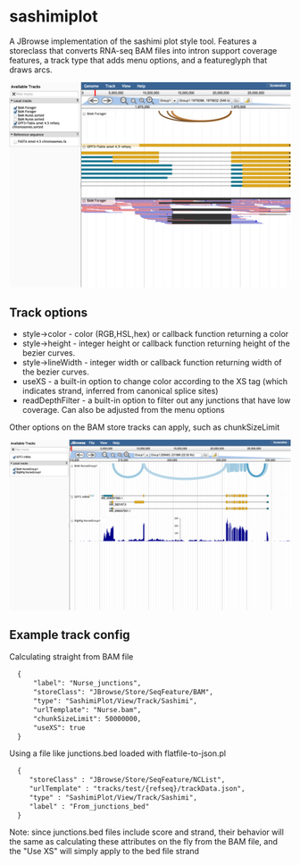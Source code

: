 # sashimiplot


A JBrowse implementation of the sashimi plot style tool. Features a storeclass that converts RNA-seq BAM files into intron support coverage features, a track type that adds menu options, and a featureglyph that draws arcs.


![](img/out2.png)


## Track options


* style->color - color (RGB,HSL,hex) or callback function returning a color
* style->height - integer height or callback function returning height of the bezier curves.
* style->lineWidth - integer width or callback function returning width of the bezier curves.
* useXS - a built-in option to change color according to the XS tag (which indicates strand, inferred from canonical splice sites)
* readDepthFilter - a built-in option to filter out any junctions that have low coverage. Can also be adjusted from the menu options

Other options on the BAM store tracks can apply, such as chunkSizeLimit


![](img/out.png)


## Example track config

Calculating straight from BAM file

      {
          "label": "Nurse_junctions",
          "storeClass": "JBrowse/Store/SeqFeature/BAM",
          "type": "SashimiPlot/View/Track/Sashimi",
          "urlTemplate": "Nurse.bam",
          "chunkSizeLimit": 50000000,
          "useXS": true
      }

Using a file like junctions.bed loaded with flatfile-to-json.pl


      {
         "storeClass" : "JBrowse/Store/SeqFeature/NCList",
         "urlTemplate" : "tracks/test/{refseq}/trackData.json",
         "type" : "SashimiPlot/View/Track/Sashimi",
         "label" : "From_junctions_bed"
      }

Note: since junctions.bed files include score and strand, their behavior will the same as calculating these attributes on the fly from the BAM file, and the "Use XS" will simply apply to the bed file strand
